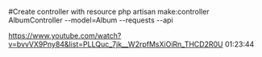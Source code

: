 #Create controller with resource
php artisan make:controller AlbumController --model=Album --requests --api

https://www.youtube.com/watch?v=bvvVX9Pny84&list=PLLQuc_7jk__W2rpfMsXiOiRn_THCD2R0U
01:23:44
